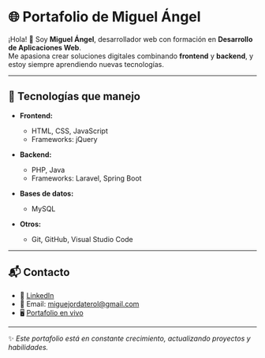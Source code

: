 # 🌐 Portafolio de Miguel Ángel

¡Hola! 👋 Soy **Miguel Ángel**, desarrollador web con formación en **Desarrollo de Aplicaciones Web**.  
Me apasiona crear soluciones digitales combinando **frontend** y **backend**, y estoy siempre aprendiendo nuevas tecnologías.

---

## 🚀 Tecnologías que manejo

- **Frontend:**
  - HTML, CSS, JavaScript
  - Frameworks: jQuery  

- **Backend:**
  - PHP, Java
  - Frameworks: Laravel, Spring Boot  

- **Bases de datos:**
  - MySQL  

- **Otros:**
  - Git, GitHub, Visual Studio Code

---

## 📬 Contacto
- 💼 [LinkedIn](https://www.linkedin.com/in/miguel-angel-jorda-terol-47905a20a/)  
- 📧 Email: miguejordaterol@gmail.com  
- 🖥️ [Portafolio en vivo](https://miguelucky.github.io/MiguelAngel_Portafolio/)  

---

✨ _Este portafolio está en constante crecimiento, actualizando proyectos y habilidades._
